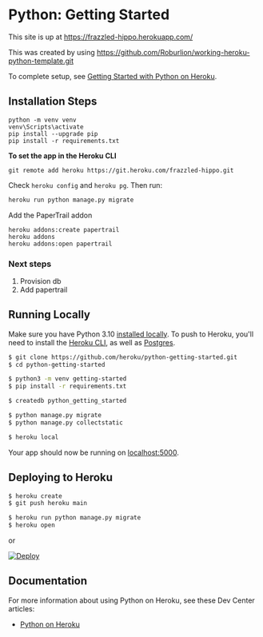 # Python: Getting Started

This site is up at https://frazzled-hippo.herokuapp.com/

This was created by using https://github.com/Roburlion/working-heroku-python-template.git

To complete setup, see [Getting Started with Python on Heroku](https://devcenter.heroku.com/articles/getting-started-with-python).

## Installation Steps

```
python -m venv venv
venv\Scripts\activate
pip install --upgrade pip
pip install -r requirements.txt
```

**To set the app in the Heroku CLI**

```
git remote add heroku https://git.heroku.com/frazzled-hippo.git
```

Check `heroku config` and `heroku pg`.  Then run:

```bash
heroku run python manage.py migrate
```

Add the PaperTrail addon

```
heroku addons:create papertrail
heroku addons
heroku addons:open papertrail
```



### Next steps

1. Provision db
2. Add papertrail

## Running Locally

Make sure you have Python 3.10 [installed locally](https://docs.python-guide.org/starting/installation/). To push to Heroku, you'll need to install the [Heroku CLI](https://devcenter.heroku.com/articles/heroku-cli), as well as [Postgres](https://devcenter.heroku.com/articles/heroku-postgresql#local-setup).

```sh
$ git clone https://github.com/heroku/python-getting-started.git
$ cd python-getting-started

$ python3 -m venv getting-started
$ pip install -r requirements.txt

$ createdb python_getting_started

$ python manage.py migrate
$ python manage.py collectstatic

$ heroku local
```

Your app should now be running on [localhost:5000](http://localhost:5000/).

## Deploying to Heroku

```sh
$ heroku create
$ git push heroku main

$ heroku run python manage.py migrate
$ heroku open
```
or

[![Deploy](https://www.herokucdn.com/deploy/button.svg)](https://heroku.com/deploy)

## Documentation

For more information about using Python on Heroku, see these Dev Center articles:

- [Python on Heroku](https://devcenter.heroku.com/categories/python)
